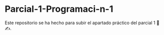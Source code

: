# Parcial-1-Programaci-n-1
Este repositorio se ha hecho para subir el apartado práctico del parcial 1 📂✍️.
